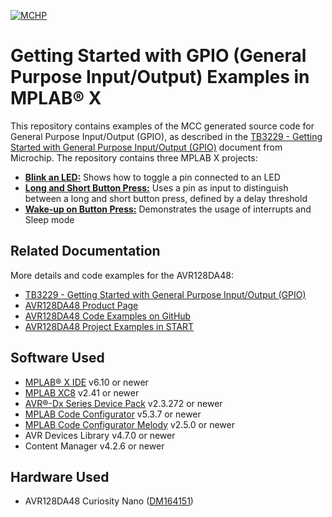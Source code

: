 [![MCHP](images/microchip.png)](https://www.microchip.com)

# Getting Started with GPIO (General Purpose Input/Output) Examples in MPLAB® X

This repository contains examples of the MCC generated source code for General Purpose Input/Output (GPIO), as described in the [TB3229 - Getting Started with General Purpose Input/Output (GPIO)](https://ww1.microchip.com/downloads/en/Appnotes/Getting-Started-with-GPIO-DS90003229B.pdf) document from Microchip. The repository contains three MPLAB X projects:

- [<strong>Blink an LED:</strong>](Blink_an_LED) Shows how to toggle a pin connected to an LED
- [<strong>Long and Short Button Press:</strong>](Long_And_Short_Button_Press) Uses a pin as input to distinguish between a long and short button press, defined by a delay threshold
- [<strong>Wake-up on Button Press:</strong>](Wake_Up_On_Button_Press) Demonstrates the usage of interrupts and Sleep mode

## Related Documentation

More details and code examples for the AVR128DA48:

- [TB3229 - Getting Started with General Purpose Input/Output (GPIO)](https://ww1.microchip.com/downloads/en/Appnotes/Getting-Started-with-GPIO-DS90003229B.pdf)
- [AVR128DA48 Product Page](https://www.microchip.com/wwwproducts/en/AVR128DA48)
- [AVR128DA48 Code Examples on GitHub](https://github.com/microchip-pic-avr-examples?q=avr128da48)
- [AVR128DA48 Project Examples in START](https://start.atmel.com/#examples/AVR128DA48CuriosityNano)

## Software Used

- [MPLAB® X IDE](http://www.microchip.com/mplab/mplab-x-ide) v6.10 or newer
- [MPLAB XC8](http://www.microchip.com/mplab/compilers) v2.41 or newer
- [AVR®-Dx Series Device Pack](https://packs.download.microchip.com/) v2.3.272 or newer
- [MPLAB Code Configurator](https://www.microchip.com/en-us/tools-resources/configure/mplab-code-configurator) v5.3.7 or newer
- [MPLAB Code Configurator Melody](https://www.microchip.com/en-us/tools-resources/configure/mplab-code-configurator/melody) v2.5.0 or newer
- AVR Devices Library v4.7.0 or newer
- Content Manager v4.2.6 or newer

## Hardware Used

- AVR128DA48 Curiosity Nano ([DM164151](https://www.microchip.com/Developmenttools/ProductDetails/DM164151))
